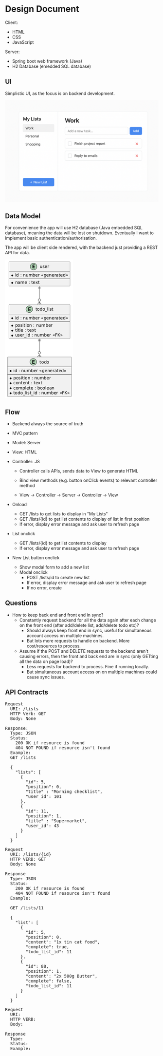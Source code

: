# Design Document

Client:
- HTML
- CSS
- JavaScript

Server:
- Spring boot web framework (Java)
- H2 Database (emedded SQL database)

## UI
Simplistic UI, as the focus is on backend development.

![UI Design](/ui-design.png)

## Data Model

For convenience the app will use H2 database (Java embedded SQL database), meaning the data will be lost on shutdown. Eventually I want to implement basic authentication/authorisation.

The app will be client side rendered, with the backend just providing a REST API for data.

![ERD](/ERD.png)

## Flow
- Backend always the source of truth
- MVC pattern
- Model: Server
- View: HTML
- Controller: JS
  - Controller calls APIs, sends data to View to generate HTML
  - Bind view methods (e.g. button onClick events) to relevant controller method

  - View -> Controller -> Server -> Controller -> View

- Onload
  - GET /lists to get lists to display in "My Lists"
  - GET /lists/{id} to get list contents to display of list in first position
  - If error, display error message and ask user to refresh page

- List onclick
  - GET /lists/{id} to get list contents to display
  - If error, display error message and ask user to refresh page

- New List button onclick
  - Show modal form to add a new list
  - Modal onclick
    - POST /lists/id to create new list
    - If error, display error message and ask user to refresh page
    - If no error, create 

## Questions
- How to keep back end and front end in sync?
  - Constantly request backend for all the data again after each change on the front end (after add/delete list, add/delete todo etc)?
    - Should always keep front end in sync, useful for simultaneous account access on multiple machines.
    - But lots more requests to handle on backend. More cost/resources to process.
  - Assume if the POST and DELETE requests to the backend aren't causing errors, then the front and back end are in sync (only GETting all the data on page load)?
    - Less requests for backend to process. Fine if running locally.
    - But simultaneous account access on on multiple machines could cause sync issues.


## API Contracts

<pre>
Request
  URI: /lists
  HTTP Verb: GET
  Body: None

Response:
  Type: JSON
  Status:
    200 OK if resource is found
    404 NOT FOUND if resource isn't found
  Example:
  GET /lists

  {
    "lists": [
      {
        "id": 5,
        "position": 0,
        "title" : "Morning checklist",
        "user_id": 101
      },
      {
        "id": 11,
        "position": 1,
        "title" : "Supermarket",
        "user_id": 43
      }
    ]
  }
</pre>

<pre>
Request
  URI: /lists/{id}
  HTTP VERB: GET
  Body: None

Response
  Type: JSON
  Status:
    200 OK if resource is found
    404 NOT FOUND if resource isn't found
  Example:

  GET /lists/11

  {
    "list": [
      {
        "id": 5,
        "position": 0,
        "content": "1x tin cat food",
        "complete": true,
        "todo_list_id": 11
      },
      {
        "id": 88,
        "position": 1,
        "content": "2x 500g Butter",
        "complete": false,
        "todo_list_id": 11
      }
    ]
  }
</pre>

<pre>
Request
  URI:
  HTTP VERB:
  Body:

Response
  Type:
  Status:
  Example:
</pre>
